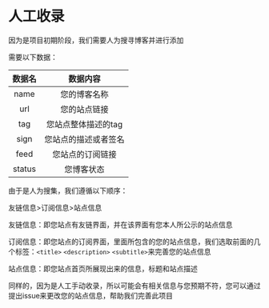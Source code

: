 # 人工收录

因为是项目初期阶段，我们需要人为搜寻博客并进行添加

需要以下数据：

| 数据名 | 数据内容 |
| :--: | :--: |
| name | 您的博客名称 |
| url | 您的站点链接 |
| tag | 您站点整体描述的tag |
| sign | 您站点的描述或者签名 |
| feed | 您站点的订阅链接 |
| status | 您博客状态 |

由于是人为搜集，我们遵循以下顺序：

友链信息>订阅信息>站点信息 


友链信息：即您站点有友链界面，并在该界面有您本人所公示的站点信息

订阅信息：即您站点的订阅界面，里面所包含的您的站点信息，我们选取前面的几个标签：`<title>` `<description>` `<subtitle>`来完善您的站点信息

站点信息：即您站点首页所展现出来的信息，标题和站点描述


同样的，因为是人工手动收录，所以可能会有相关信息与您预期不符，您可以通过提出issue来更改您的站点信息，帮助我们完善此项目
